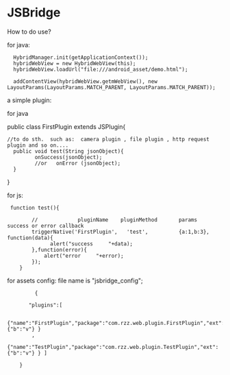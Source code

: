 # JSBridge
How to do use?

for java: 

      HybridManager.init(getApplicationContext());
      hybridWebView = new HybridWebView(this);
      hybridWebView.loadUrl("file:///android_asset/demo.html");

      addContentView(hybridWebView.getmWebView(), new LayoutParams(LayoutParams.MATCH_PARENT, LayoutParams.MATCH_PARENT));
	
a simple plugin:

for java

   public class FirstPlugin extends JSPlugin{

    //to do sth.  such as:  camera plugin , file plugin , http request plugin and so on....
      public void test(String jsonObject){
    	     onSuccess(jsonObject);
    	     //or   onError (jsonObject);
      }
}


for js:

   <!-- <script src="JSBridge.js"></script> -->
     function test(){

            //             pluginName    pluginMethod       params      success or error callback
            triggerNative('FirstPlugin',   'test',          {a:1,b:3},  function(data){
                  alert("success     "+data);
            },function(error){
                alert("error     "+error);
            });
        }
	
for assets config:
   file name is "jsbridge_config";

             {

           "plugins":[

                {"name":"FirstPlugin","package":"com.rzz.web.plugin.FirstPlugin","ext":{"b":"v"} }
            ,
                {"name":"TestPlugin","package":"com.rzz.web.plugin.TestPlugin","ext":{"b":"v"} } ]

        }
		
		
		
		
